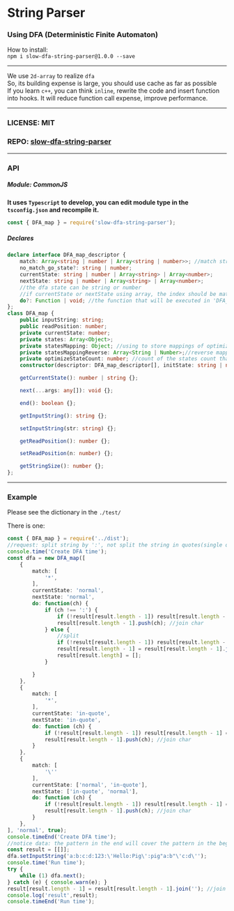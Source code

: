 # String Parser  
### Using DFA (Deterministic Finite Automaton)  
How to install:  
`npm i slow-dfa-string-parser@1.0.0 --save`
- - -
We use `2d-array` to realize `dfa`  
So, its building expense is large, you should use cache as far as possible  
If you learn `c++`, you can think `inline`, rewrite the code and insert function into hooks. It will reduce function call expense, improve performance.

- - -
### LICENSE: MIT
### REPO: [slow-dfa-string-parser](https://www.github.com/lihugang/slow-dfa-string-parser)
- - -
### API
##### Module: CommonJS
**It uses `Typescript` to develop, you can edit module type in the `tsconfig.json` and recompile it.**

```javascript
const { DFA_map } = require('slow-dfa-string-parser');
```
##### Declares
```typescript
declare interface DFA_map_descriptor {
    match: Array<string | number | Array<string | number>>; //match string
    no_match_go_state?: string | number;
    currentState: string | number | Array<string> | Array<number>;
    nextState: string | number | Array<string> | Array<number>;
    //the dfa state can be string or number
    //if currentState or nextState using array, the index should be matched.
    do?: Function | void; //the function that will be executed in 'DFA_map_instance.next();'
};
class DFA_map {
    public inputString: string;
    public readPosition: number;
    private currentState: number;
    private states: Array<Object>;
    private statesMapping: Object; //using to store mappings of optimize-state and raw-state
    private statesMappingReverse: Array<String | Number>;//reverse mapping of `statesMapping`
    private optimizeStateCount: number; //count of the states count that store in mapping
    constructor(descriptor: DFA_map_descriptor[], initState: string | number, onlyAscii: boolean = true) {};

    getCurrentState(): number | string {};

    next(...args: any[]): void {};

    end(): boolean {};

    getInputString(): string {};

    setInputString(str: string) {};

    getReadPosition(): number {};

    setReadPosition(n: number) {};

    getStringSize(): number {};
};
```
- - -
### Example
Please see the dictionary in the `./test/`

There is one:  
```typescript
const { DFA_map } = require('../dist');
//request: split string by ':', not split the string in quotes(single quote)
console.time('Create DFA time');
const dfa = new DFA_map([
    {
        match: [
            '*',
        ],
        currentState: 'normal',
        nextState: 'normal',
        do: function(ch) {
            if (ch !== ':') {
                if (!result[result.length - 1]) result[result.length - 1] = [];
                result[result.length - 1].push(ch); //join char
            } else {
                //split
                if (!result[result.length - 1]) result[result.length - 1] = [];
                result[result.length - 1] = result[result.length - 1].join('');
                result[result.length] = [];
            }

        }
    },
    {
        match: [
            '*',
        ],
        currentState: 'in-quote',
        nextState: 'in-quote',
        do: function (ch) {
            if (!result[result.length - 1]) result[result.length - 1] = [];
            result[result.length - 1].push(ch); //join char
        }
    },
    {
        match: [
            '\''
        ],
        currentState: ['normal', 'in-quote'],
        nextState: ['in-quote', 'normal'],
        do: function (ch) {
            if (!result[result.length - 1]) result[result.length - 1] = [];
            result[result.length - 1].push(ch); //join char
        }
    },
], 'normal', true);
console.timeEnd('Create DFA time');
//notice data: the pattern in the end will cover the pattern in the beginning
const result = [[]];
dfa.setInputString('a:b:c:d:123:\'Hello:Pig\':pig"a:b"\'c:d\'');
console.time('Run time');
try {
    while (1) dfa.next();
} catch (e) { console.warn(e); }
result[result.length - 1] = result[result.length - 1].join(''); //join end
console.log('result',result);
console.timeEnd('Run time');
```